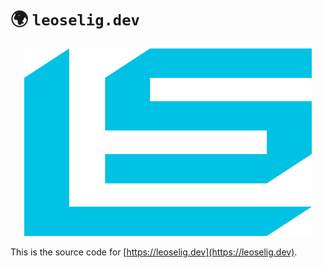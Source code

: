 # 🌍 `leoselig.dev`

<p align="center">
  <img width="460" height="300" src="public/logo-square.svg" alt="Leo Selig Software logo">
</p>

This is the source code for [https://leoselig.dev](https://leoselig.dev).
